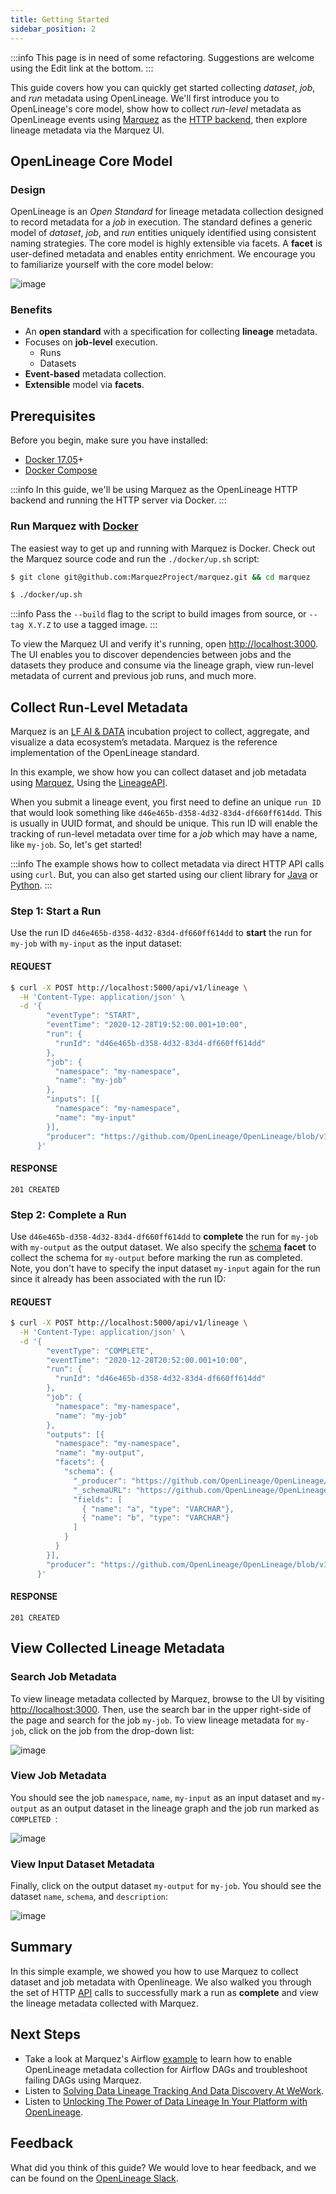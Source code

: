 ```yaml
---
title: Getting Started
sidebar_position: 2
---
```


:::info
This page is in need of some refactoring. Suggestions are welcome using the Edit link at the bottom.
:::

This guide covers how you can quickly get started collecting _dataset_, _job_, and _run_ metadata using OpenLineage. We'll first introduce you to OpenLineage's core model, show how to collect _run-level_ metadata as OpenLineage events using [Marquez](https://marquezproject.ai) as the [HTTP backend](https://github.com/OpenLineage/OpenLineage#scope), then explore lineage metadata via the Marquez UI.

## OpenLineage Core Model

### Design

OpenLineage is an _Open Standard_ for lineage metadata collection designed to record metadata for a _job_ in execution. The standard defines a generic model of _dataset_, _job_, and _run_ entities uniquely identified using consistent naming strategies. The core model is highly extensible via facets. A **facet** is user-defined metadata and enables entity enrichment. We encourage you to familiarize yourself with the core model below:

![image](./model.svg)

### Benefits

* An **open standard** with a specification for collecting **lineage** metadata.
* Focuses on **job-level** execution.
  * Runs
  * Datasets
* **Event-based** metadata collection.
* **Extensible** model via **facets**.


## Prerequisites

Before you begin, make sure you have installed:

* [Docker 17.05](https://docs.docker.com/install)+
* [Docker Compose](https://docs.docker.com/compose/install)

:::info
In this guide, we'll be using Marquez as the OpenLineage HTTP backend and running the HTTP server via Docker.
:::

### Run Marquez with [Docker](https://github.com/MarquezProject/marquez/blob/main/Dockerfile)

The easiest way to get up and running with Marquez is Docker. Check out the Marquez source code and run the `./docker/up.sh` script:

```bash
$ git clone git@github.com:MarquezProject/marquez.git && cd marquez

$ ./docker/up.sh
```

:::info
Pass the `--build` flag to the script to build images from source, or `--tag X.Y.Z` to use a tagged image.
:::

To view the Marquez UI and verify it's running, open [http://localhost:3000](http://localhost:3000). The UI enables you to discover dependencies between jobs and the datasets they produce and consume via the lineage graph, view run-level metadata of current and previous job runs, and much more.

## Collect Run-Level Metadata

Marquez is an [LF AI & DATA](https://lfaidata.foundation) incubation project to collect, aggregate, and visualize a data ecosystem’s metadata. Marquez is the reference implementation of the OpenLineage standard.

In this example, we show how you can collect dataset and job metadata using [Marquez](https://marquezproject.github.io/marquez/), Using the [LineageAPI](https://marquezproject.github.io/marquez/openapi.html#tag/Lineage). 

When you submit a lineage event, you first need to define an unique `run ID` that would look something like `d46e465b-d358-4d32-83d4-df660ff614dd`. This is usually in UUID format, and should be unique. This run ID will enable the tracking of run-level metadata over time for a _job_ which may have a name, like `my-job`. So, let's get started!

:::info
The example shows how to collect metadata via direct HTTP API calls using `curl`. But, you can also get started using our client library for [Java](https://github.com/MarquezProject/marquez/tree/main/clients/java) or [Python](https://github.com/MarquezProject/marquez/tree/main/clients/python).
:::

### Step 1: Start a Run

Use the run ID `d46e465b-d358-4d32-83d4-df660ff614dd` to **start** the run for `my-job` with `my-input` as the input dataset:

#### REQUEST

```bash
$ curl -X POST http://localhost:5000/api/v1/lineage \
  -H 'Content-Type: application/json' \
  -d '{
        "eventType": "START",
        "eventTime": "2020-12-28T19:52:00.001+10:00",
        "run": {
          "runId": "d46e465b-d358-4d32-83d4-df660ff614dd"
        },
        "job": {
          "namespace": "my-namespace",
          "name": "my-job"
        },
        "inputs": [{
          "namespace": "my-namespace",
          "name": "my-input"
        }],  
        "producer": "https://github.com/OpenLineage/OpenLineage/blob/v1-0-0/client"
      }'
```

#### RESPONSE

`201 CREATED`

### Step 2: Complete a Run

Use `d46e465b-d358-4d32-83d4-df660ff614dd` to **complete** the run for `my-job` with `my-output` as the output dataset. We also specify the [schema](https://github.com/OpenLineage/OpenLineage/blob/main/spec/OpenLineage.md#dataset-facets) **facet** to collect the schema for `my-output` before marking the run as completed. Note, you don't have to specify the input dataset `my-input` again for the run since it already has been associated with the run ID:

#### REQUEST

```bash
$ curl -X POST http://localhost:5000/api/v1/lineage \
  -H 'Content-Type: application/json' \
  -d '{
        "eventType": "COMPLETE",
        "eventTime": "2020-12-28T20:52:00.001+10:00",
        "run": {
          "runId": "d46e465b-d358-4d32-83d4-df660ff614dd"
        },
        "job": {
          "namespace": "my-namespace",
          "name": "my-job"
        },
        "outputs": [{
          "namespace": "my-namespace",
          "name": "my-output",
          "facets": {
            "schema": {
              "_producer": "https://github.com/OpenLineage/OpenLineage/blob/v1-0-0/client",
              "_schemaURL": "https://github.com/OpenLineage/OpenLineage/blob/v1-0-0/spec/OpenLineage.json#/definitions/SchemaDatasetFacet",
              "fields": [
                { "name": "a", "type": "VARCHAR"},
                { "name": "b", "type": "VARCHAR"}
              ]
            }
          }
        }],     
        "producer": "https://github.com/OpenLineage/OpenLineage/blob/v1-0-0/client"
      }'
```

#### RESPONSE

`201 CREATED`

## View Collected Lineage Metadata

### Search Job Metadata

To view lineage metadata collected by Marquez, browse to the UI by visiting [http://localhost:3000](http://localhost:3000). Then, use the search bar in the upper right-side of the page and search for the job `my-job`. To view lineage metadata for `my-job`, click on the job from the drop-down list:

![image](./marquez-search-view-job.png)

### View Job Metadata

You should see the job `namespace`, `name`, `my-input` as an input dataset and `my-output` as an output dataset in the lineage graph and the job run marked as `COMPLETED `: 

![image](./marquez-tab-view-job-completed.png)

### View Input Dataset Metadata

Finally, click on the output dataset `my-output` for `my-job`. You should see the dataset `name`, `schema`, and `description`:

![image](./marquez-tab-view-dataset-output.png)

## Summary

In this simple example, we showed you how to use Marquez to collect dataset and job metadata with Openlineage. We also walked you through the set of HTTP [API](https://marquezproject.github.io/marquez/openapi.html) calls to successfully mark a run as **complete** and view the lineage metadata collected with Marquez.

## Next Steps

* Take a look at Marquez's Airflow [example](https://github.com/MarquezProject/marquez/tree/main/examples/airflow) to learn how to enable OpenLineage metadata collection for Airflow DAGs and troubleshoot failing DAGs using Marquez.
* Listen to [Solving Data Lineage Tracking And Data Discovery At WeWork](https://www.dataengineeringpodcast.com/marquez-data-lineage-episode-111).
* Listen to [Unlocking The Power of Data Lineage In Your Platform with OpenLineage](https://www.dataengineeringpodcast.com/openlineage-data-lineage-specification-episode-187).

## Feedback

What did you think of this guide? We would love to hear feedback, and we can be found on the [OpenLineage Slack](http://bit.ly/OpenLineageSlack).
